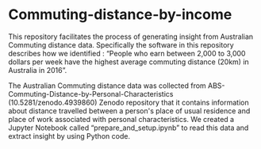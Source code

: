 # Commuting-distance-by-income

This repository facilitates the process of generating insight from Australian Commuting distance data. Specifically the software in this repository describes how we identified : “People who earn between 2,000 to 3,000 dollars per week have the highest average commuting distance (20km) in Australia in 2016”. 

The Australian Commuting distance data was collected from ABS-Commuting-Distance-by-Personal-Characteristics (10.5281/zenodo.4939860)  Zenodo repository that it contains information about  distance travelled between a person's place of usual residence and place of work associated with personal characteristics. We created a Jupyter Notebook called “prepare_and_setup.ipynb” to read this data and extract insight by using Python code. 


